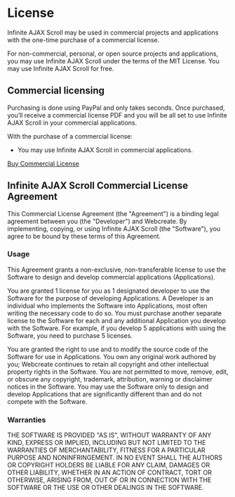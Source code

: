 License
=======

Infinite AJAX Scroll may be used in commercial projects and applications with the one-time purchase of a commercial license.

For non-commercial, personal, or open source projects and applications, you may use Infinite AJAX Scroll under the terms of the MIT License. You may use Infinite AJAX Scroll for free.

## Commercial licensing

Purchasing is done using PayPal and only takes seconds. Once purchased, you’ll receive a commercial license PDF and you will be all set to use Infinite AJAX Scroll in your commercial applications.

With the purchase of a commercial license:

* You may use Infinite AJAX Scroll in commercial applications.

<a href="https://infiniteajaxscroll.com/download.html" title="Buy Infinite AJAX Scroll Commercial License" class="btn btn-buy clicky">Buy Commercial License</a>

## Infinite AJAX Scroll Commercial License Agreement

This Commercial License Agreement (the "Agreement") is a binding legal agreement between you (the "Developer") and Webcreate. By implementing, copying, or using Infinite AJAX Scroll (the "Software"), you agree to be bound by these terms of this Agreement.

### Usage

This Agreement grants a non-exclusive, non-transferable license to use the Software to design and develop commercial applications (Applications).

You are granted 1 license for you as 1 designated developer to use the Software for the purpose of developing Applications. A Developer is an individual who implements the Software into Applications, most often writing the necessary code to do so. You must purchase another separate license to the Software for each and any additional Application you develop with the Software. For example, if you develop 5 applications with using the Software, you need to purchase 5 licenses.

You are granted the right to use and to modify the source code of the Software for use in Applications. You own any original work authored by you; Webcreate continues to retain all copyright and other intellectual property rights in the Software. You are not permitted to move, remove, edit, or obscure any copyright, trademark, attribution, warning or disclaimer notices in the Software. You may use the Software only to design and develop Applications that are significantly different than and do not compete with the Software.

### Warranties

THE SOFTWARE IS PROVIDED "AS IS", WITHOUT WARRANTY OF ANY KIND, EXPRESS OR IMPLIED, INCLUDING BUT NOT LIMITED TO THE WARRANTIES OF MERCHANTABILITY, FITNESS FOR A PARTICULAR PURPOSE AND NONINFRINGEMENT. IN NO EVENT SHALL THE AUTHORS OR COPYRIGHT HOLDERS BE LIABLE FOR ANY CLAIM, DAMAGES OR OTHER LIABILITY, WHETHER IN AN ACTION OF CONTRACT, TORT OR OTHERWISE, ARISING FROM, OUT OF OR IN CONNECTION WITH THE SOFTWARE OR THE USE OR OTHER DEALINGS IN THE SOFTWARE.
